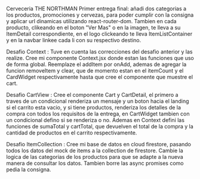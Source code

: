 Cerveceria THE NORTHMAN
Primer entrega final:
añadi dos categorias a los productos, promociones y cervezas, para poder cumplir con la consigna y aplicar url dinamicas utilizando react-router-dom.
Tambien en cada producto, clikeando en el boton "Ver Mas" o en la imagen, te lleva a su ItemDetail correspondiente, en el logo clickeando te lleva ItemListContainer y en la navbar linkee cada li con su respectivo destino.

Desafio Context : Tuve en cuenta las correcciones del desafio anterior y las realize. Cree mi componente Context.jsx donde estan las funciones que uso de forma global.
Reemplaze el addItem por onAdd, ademas de agregar la funcion removeItem y clear, que de momento estan en el itemCount y el CardWidget respectivamente hasta que cree el componente que muestre el cart.

Desafio CartView : Cree el componente Cart y CartDetail, el primero a traves de un condicional renderiza un mensaje y un boton hacia el landing si el carrito esta vacio, y si tiene productos, renderiza los detalles de la compra con todos los requisitos de la entrega, en CartWidget tambien con un condicional defino si se renderiza o no.
Ademas en Context defini las funciones de sumaTotal y cartTotal, que devuelven el total de la compra y la cantidad de productos en el carrito respectivamente.

Desafio ItemCollection : Cree mi base de datos en cloud firestore, pasando todos los datos del mock de items a la collection de firestore. Cambie la logica de las categorias de los productos para que se adapte a la nueva manera de consultar los datos. Tambien borre las async promises como pedia la consigna.